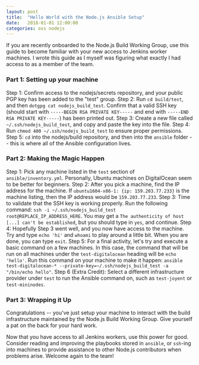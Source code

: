 ```yaml
---
layout: post
title:  "Hello World with the Node.js Ansible Setup"
date:   2018-01-01 12:00:00
categories: oss nodejs
---
```


If you are recently onboarded to the Node.js Build Working Group, use this guide to become familiar with your new access to Jenkins worker machines. I wrote this guide as I myself was figuring what exactly I had access to as a member of the team.

### Part 1: Setting up your machine

Step 1: Confirm access to the nodejs/secrets repository, and your public PGP key has been added to the "test" group.
Step 2: Run `cd build/test`, and then `dotgpg cat nodejs_build_test`. Confirm that a valid SSH key (should start with `-----BEGIN RSA PRIVATE KEY-----` and end with `-----END RSA PRIVATE KEY-----`) has been printed out.
Step 3: Create a new file called `~/.ssh/nodejs_build_test`, and copy and paste the key into the file.
Step 4: Run `chmod 400 ~/.ssh/nodejs_build_test` to ensure proper permissions.
Step 5: `cd` into the nodejs/build repository, and then into the `ansible` folder -- this is where all of the Ansible configuration lives.

### Part 2: Making the Magic Happen

Step 1: Pick any machine listed in the `test` section of `ansible/inventory.yml`. Personally, Ubuntu machines on DigitalOcean seem to be better for beginners.
Step 2: After you pick a machine, find the IP address for the machine. If `ubuntu1604-x86-1: {ip: 159.203.77.233}` is the machine listing, then the IP address would be `159.203.77.233`.
Step 3: Time to validate that the SSH key is working properly. Run the following command: `ssh -i ~/.ssh/nodejs_build_test root@REPLACE_IP_ADDRESS_HERE`. You may get a `The authenticity of host [...] can't be established`, but you should type in `yes`, and continue.
Step 4: Hopefully Step 3 went well, and you now have access to the machine. Try and type `echo 'hi'` and `whoami` to play around a little bit. When you are done, you can type `exit`.
Step 5: For a final activity, let's try and execute a basic command on a few machines. In this case, the command that will be run on all machines under the `test-digitalocean` heading will be `echo 'hello'`. Run this command on your machine to make it happen: `ansible test-digitalocean-* --private-key=~/.ssh/nodejs_build_test -a "/bin/echo hello"`.
Step 6 (Extra Credit): Select a different infrastructure provider under `test` to run the Ansible command on, such as `test-joyent` or `test-mininodes`.

### Part 3: Wrapping it Up

Congratulations -- you've just setup your machine to interact with the build infrastructure maintained by the Node.js Build Working Group. Give yourself a pat on the back for your hard work.

Now that you have access to all Jenkins workers, use this power for good. Consider reading and improving the playbooks stored in `ansible`, or `ssh`-ing into machines to provide assistance to other Node.js contributors when problems arise. Welcome again to the team!
